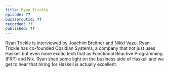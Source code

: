 ```yaml
---
title: Ryan Trickle
episode: ??
buzzsproutId: ??
recorded: ??
published: ??
---
```

Ryan Trickle is interviewed by Joachim Breitner and Nikki Vazu. Ryan Trickle has co-founded Obsidian Systems, a company that not just uses Haskell but even more exotic tech that as Functional Reactive Programming (FRP) and Nix. Ryan shed some light on the business side of Haskell and we get to hear that hiring for Haskell is actually excellent.
